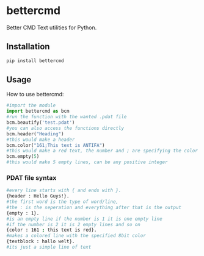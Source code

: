 # bettercmd

Better CMD Text utilities for Python.

## Installation

```bash
pip install bettercmd
```
## Usage
How to use bettercmd:
```python
#import the module
import bettercmd as bcm
#run the function with the wanted .pdat file
bcm.beautify('test.pdat')
#you can also access the functions directly
bcm.header("Heading")
#this would make a header
bcm.color("161;This text is ANTIFA")
#this would make a red text, the number and ; are specifying the color
bcm.empty(5)
#this would make 5 empty lines, can be any positive integer
```
### PDAT file syntax
```bash
#every line starts with { and ends with }.
{header : Hello Guys!}.
#the first word is the type of word/line,
#the : is the seperation and everything after that is the output
{empty : 1}.
#is an empty line if the number is 1 it is one empty line
#if the number is 2 it is 2 empty lines and so on
{color : 161 ; this text is red}.
#makes a colored line with the specified 8bit color
{textblock : hallo welt}.
#its just a simple line of text
